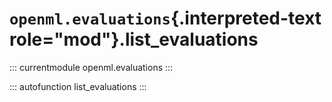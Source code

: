 # `openml.evaluations`{.interpreted-text role="mod"}.list_evaluations

::: currentmodule
openml.evaluations
:::

::: autofunction
list_evaluations
:::

<div class="clearer"></div>
